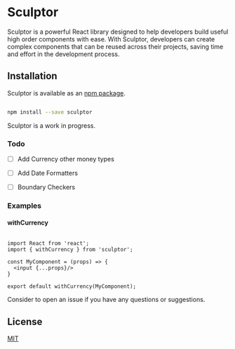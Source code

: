 # Sculptor 

Sculptor is a powerful React library designed to help developers build useful high order components with ease. With Sculptor, developers can create complex components that can be reused across their projects, saving time and effort in the development process.


## Installation

Sculptor is available as an [npm package](https://www.npmjs.com/package/sculptor).

```bash

npm install --save sculptor

```

Sculptor is a work in progress. 



### Todo

- [ ] Add Currency other money types
- [ ] Add Date Formatters
- [ ] Boundary Checkers



### Examples

#### withCurrency

```tsx

import React from 'react';
import { withCurrency } from 'sculptor';

const MyComponent = (props) => {
  <input {...props}/>
}

export default withCurrency(MyComponent);

```

Consider to open an issue if you have any questions or suggestions.

## License

[MIT](https://choosealicense.com/licenses/mit/)

 


